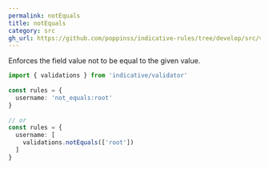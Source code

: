 ```yaml
---
permalink: notEquals
title: notEquals
category: src
gh_url: https://github.com/poppinss/indicative-rules/tree/develop/src/validations/primitives/notEquals.ts
---
```


Enforces the field value not to be equal to the given value.
 
```ts
import { validations } from 'indicative/validator'
 
const rules = {
  username: 'not_equals:root'
}
 
// or
const rules = {
  username: [
    validations.notEquals(['root'])
  ]
}
```